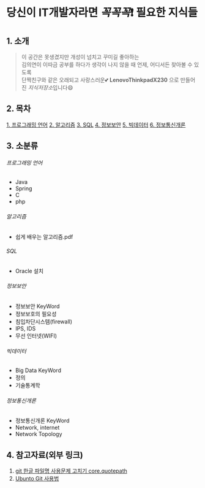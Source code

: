 # 당신이 IT개발자라면 _꼭꼭꼭_:exclamation: 필요한 지식들
## 1. 소개
> 이 공간은 못생겼지만 개성이 넘치고 꾸미길 좋아하는 <br/>
김의연이 이따금 공부를 하다가 생각이 나지 않을 때 언제, 어디서든 찾아볼 수 있도록 <br/> 
단짝친구와 같은 오래되고 사랑스러운:two_hearts: __LenovoThinkpadX230__ 으로 만들어진 *지식저장소*입니다:smile:

## 2. 목차

[1. 프로그래밍 언어](#프로그래밍-언어)
[2. 알고리즘](#알고리즘)
[3. SQL](#SQL)
[4. 정보보안](#정보보안)
[5. 빅데이터](#빅데이)
[6. 정보통신개론](#정보통신개론)

## 3. 소분류
 
###### 프로그래밍 언어
  + Java
  + Spring
  + C
  + php

###### 알고리즘
  + 쉽게 배우는 알고리즘.pdf

###### SQL
  + Oracle 설치

###### 정보보안
  + 정보보안 KeyWord
  + 정보보호의 필요성
  + 침입차단시스템(firewall)
  + IPS, IDS 
  + 무선 인터넷(WIFI)

###### 빅데이터
  + Big Data KeyWord
  + 정의
  + 기술통계학

###### 정보통신개론
  + 정보통신개론 KeyWord
  + Network, internet
  + Network Topology

## 4. 참고자료(외부 링크)

1. [git 한글 파일명 사용문제 고치기 core.quotepath](https://edykim.com/ko/post/git-fix-problem-using-filename-core.quotepath/)  
2. [Ubunto Git 사용법](https://dejavuwing.tistory.com/entry/Ubuntu-GitHub-%EC%82%AC%EC%9A%A9%EB%B2%95)
